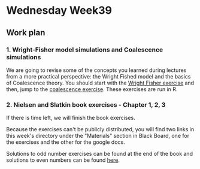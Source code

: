 # Wednesday Week39

## Work plan

### 1. Wright-Fisher model simulations and Coalescence simulations

We are going to revise some of the concepts you learned during lectures from a more practical perspective: the Wright Fished model and the basics of Coalescence theory. You should start with the [Wright Fisher exercise](WrightFisherTutorial.md) and then, jump to the [coalescence exercise](CoalTutorial.md). These exercises are run in R.

### 2. Nielsen and Slatkin book exercises - Chapter 1, 2, 3

If there is time left, we will finish the book exercises.

Because the exercises can't be publicly distributed, you will find two links in this week's directory under the "Materials" section in Black Board, one for the exercises and the other for the google docs.

Solutions to odd number exercises can be found at the end of the book and solutions to even numbers can be found [here](http://people.bu.edu/msoren/BI515_2014/EvenNumberedSolutions.pdf).
